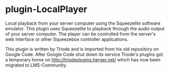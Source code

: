 # plugin-LocalPlayer
Local playback from your server computer using the Squeezelite software emulator.  This plugin uses Squeezelite to playback through the audio output of your server computer.  The player can be controlled from the server's web interface or other Squeezebox controller applications.

This plugin is written by Triode and is imported from his old repository on Google Code. After Google Code shut down its service Triode's plugins got a temporary home on http://triodeplugins.herger.net/ which has now been migrated to LMS-Community.
